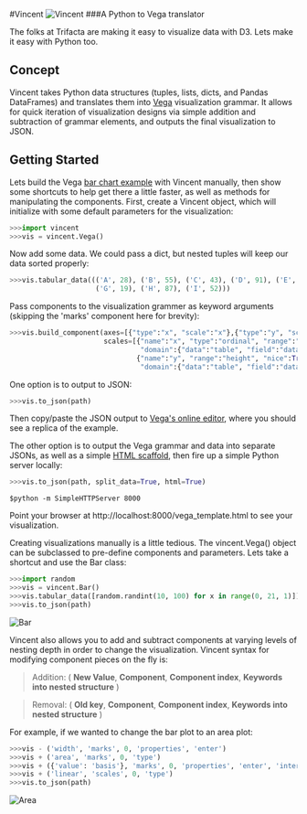 #Vincent
![Vincent](http://farm9.staticflickr.com/8521/8644902478_0d1513db92_o.jpg)
###A Python to Vega translator

The folks at Trifacta are making it easy to visualize data with D3. Lets make it easy with Python too. 

Concept
-------
Vincent takes Python data structures (tuples, lists, dicts, and Pandas DataFrames) and translates them into [Vega](https://github.com/trifacta/vega) visualization grammar. It allows for quick iteration of visualization designs via simple addition and subtraction of grammar elements, and outputs the final visualization to JSON.

Getting Started
---------------

Lets build the Vega [bar chart example](https://github.com/trifacta/vega/wiki/Tutorial) with Vincent manually, then show some shortcuts to help get there a little faster, as well as methods for manipulating the components. First, create a Vincent object, which will initialize with some default parameters for the visualization: 
```python
>>>import vincent
>>>vis = vincent.Vega()
```
Now add some data. We could pass a dict, but nested tuples will keep our data sorted properly: 
```python
>>>vis.tabular_data((('A', 28), ('B', 55), ('C', 43), ('D', 91), ('E', 81), ('F', 53),
                     ('G', 19), ('H', 87), ('I', 52)))
```
Pass components to the visualization grammer as keyword arguments (skipping the 'marks' component here for brevity): 
```python
>>>vis.build_component(axes=[{"type":"x", "scale":"x"},{"type":"y", "scale":"y"}],
                       scales=[{"name":"x", "type":"ordinal", "range":"width", 
                                "domain":{"data":"table", "field":"data.x"}},
                               {"name":"y", "range":"height", "nice":True, 
                                "domain":{"data":"table", "field":"data.y"}}])
```
One option is to output to JSON:
```python
>>>vis.to_json(path)
```
Then copy/paste the JSON output to [Vega's online editor](http://trifacta.github.io/vega/editor/), where you should see a replica of the example. 

The other option is to output the Vega grammar and data into separate JSONs, as well as a simple [HTML scaffold](https://github.com/trifacta/vega/wiki/Runtime), then fire up a simple Python server locally: 

```python
>>>vis.to_json(path, split_data=True, html=True)
```
```
$python -m SimpleHTTPServer 8000
```

Point your browser at http://localhost:8000/vega_template.html to see your visualization.

Creating visualizations manually is a little tedious. The vincent.Vega() object can be subclassed to pre-define components and parameters. Lets take a shortcut and use the Bar class:  
```python
>>>import random
>>>vis = vincent.Bar()
>>>vis.tabular_data([random.randint(10, 100) for x in range(0, 21, 1)])
>>>vis.to_json(path)
```
![Bar](http://farm9.staticflickr.com/8532/8645065132_3f96e1be49.jpg)

Vincent also allows you to add and subtract components at varying levels of nesting depth in order to change the visualization. Vincent syntax for modifying component pieces on the fly is:
> Addition: ( **New Value**, **Component**, **Component index**, **Keywords into nested structure** )

> Removal: ( **Old key**, **Component**, **Component index**, **Keywords into nested structure** ) 

For example, if we wanted to change the bar plot to an area plot: 
```python
>>>vis - ('width', 'marks', 0, 'properties', 'enter') 
>>>vis + ('area', 'marks', 0, 'type')
>>>vis + ({'value': 'basis'}, 'marks', 0, 'properties', 'enter', 'interpolate')
>>>vis + ('linear', 'scales', 0, 'type')
>>>vis.to_json(path)
```
![Area](http://farm9.staticflickr.com/8540/8645065128_d2cf65bdf9_o.jpg)
 
